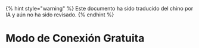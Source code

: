 
{% hint style="warning" %}
Este documento ha sido traducido del chino por IA y aún no ha sido revisado.
{% endhint %}

# Modo de Conexión Gratuita